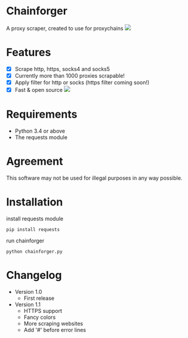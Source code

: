 # Chainforger
A proxy scraper, created to use for proxychains
<img src='https://i.imgur.com/jkedgCy.png'/>
# Features
- [x] Scrape http, https, socks4 and socks5
- [x] Currently more than 1000 proxies scrapable!
- [x] Apply filter for http or socks (https filter coming soon!)
- [x] Fast & open source
<img src='https://i.imgur.com/Obv8Eci.png' /><br />
# Requirements
- Python 3.4 or above
- The requests module
# Agreement
This software may not be used for illegal purposes in any way possible.
# Installation
install requests module
```
pip install requests
```
run chainforger
```
python chainforger.py
```
# Changelog
- Version 1.0
    - First release
- Version 1.1
    - HTTPS support
    - Fancy colors
    - More scraping websites
    - Add '#' before error lines